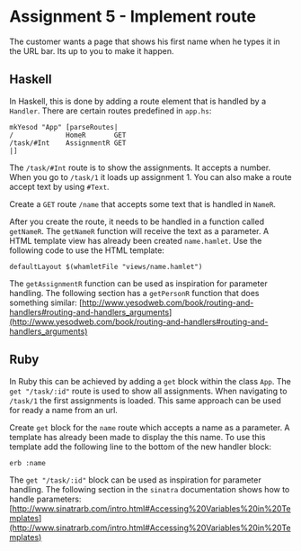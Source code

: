 # Assignment 5 - Implement route

The customer wants a page that shows his first name when he types it in the URL bar. Its up to you to make it happen.

## Haskell

In Haskell, this is done by adding a route element that is handled by a `Handler`. There are certain routes predefined in `app.hs`:

    mkYesod "App" [parseRoutes|
    /             HomeR       GET
    /task/#Int    AssignmentR GET
    |]

The `/task/#Int` route is to show the assignments. It accepts a number. When you go to `/task/1` it loads up assignment 1. You can also make a route accept text by using `#Text`.

Create a `GET` route `/name` that accepts some text that is handled in `NameR`.

After you create the route, it needs to be handled in a function called `getNameR`. The `getNameR` function will receive the text as a parameter. A HTML template view has already been created `name.hamlet`. Use the following code to use the HTML template:

    defaultLayout $(whamletFile "views/name.hamlet")

The `getAssignmentR` function can be used as inspiration for parameter handling. The following section has a `getPersonR` function that does something similar: [http://www.yesodweb.com/book/routing-and-handlers#routing-and-handlers_arguments](http://www.yesodweb.com/book/routing-and-handlers#routing-and-handlers_arguments)

## Ruby

In Ruby this can be achieved by adding a `get` block within the class `App`. The `get "/task/:id"` route is used to show all assignments. When navigating to `/task/1` the first assignments is loaded. This same approach can be used for ready a name from an url.

Create `get` block for the `name` route which accepts a name as a parameter. A template has already been made to display the this name. To use this template add the following line to the bottom of the new handler block:

    erb :name

The `get "/task/:id"` block can be used as inspiration for parameter handling. The following section in the `sinatra` documentation shows how to handle parameters: [http://www.sinatrarb.com/intro.html#Accessing%20Variables%20in%20Templates](http://www.sinatrarb.com/intro.html#Accessing%20Variables%20in%20Templates)
